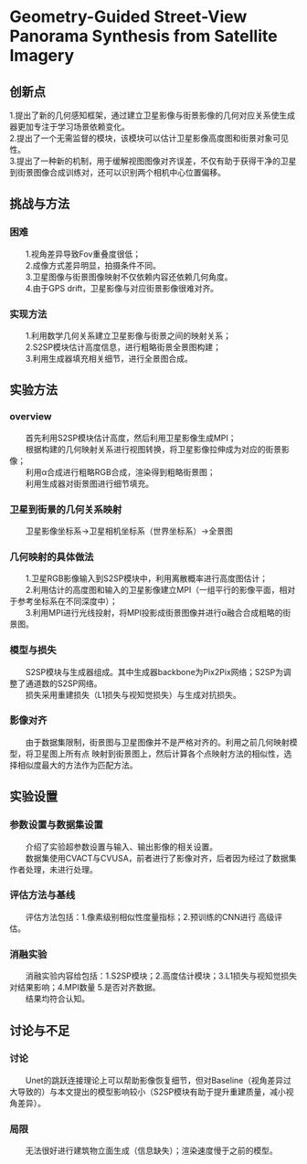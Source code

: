 # Geometry-Guided Street-View Panorama Synthesis from Satellite Imagery

## 创新点

1.提出了新的几何感知框架，通过建立卫星影像与街景影像的几何对应关系使生成器更加专注于学习场景依赖变化。
<br>
2.提出了一个无需监督的模块，该模块可以估计卫星影像高度图和街景对象可见性。
<br>
3.提出了一种新的机制，用于缓解视图图像对齐误差，不仅有助于获得干净的卫星到街景图像合成训练对，还可以识别两个相机中心位置偏移。

## 挑战与方法

### 困难

<p>&emsp;&emsp;1.视角差异导致Fov重叠度很低；<br>
&emsp;&emsp;2.成像方式差异明显，拍摄条件不同。<br>
&emsp;&emsp;3.卫星图像与街景图像映射不仅依赖内容还依赖几何角度。<br>
&emsp;&emsp;4.由于GPS drift，卫星影像与对应街景影像很难对齐。

### 实现方法

<p>&emsp;&emsp;1.利用数学几何关系建立卫星影像与街景之间的映射关系；<br>
&emsp;&emsp;2.S2SP模块估计高度信息，进行粗略街景全景图构建；<br>
&emsp;&emsp;3.利用生成器填充相关细节，进行全景图合成。

## 实验方法

### overview

<p>&emsp;&emsp;首先利用S2SP模块估计高度，然后利用卫星影像生成MPI；
<br>&emsp;&emsp;根据构建的几何映射关系进行视图转换，将卫星影像拉伸成为对应的街景影像；
<br>&emsp;&emsp;利用α合成进行粗略RGB合成，渲染得到粗略街景图；
<br>&emsp;&emsp;利用生成器对街景图进行细节填充。

### 卫星到街景的几何关系映射

<p>&emsp;&emsp;卫星影像坐标系->卫星相机坐标系（世界坐标系）->全景图

### 几何映射的具体做法

<p>&emsp;&emsp;1.卫星RGB影像输入到S2SP模块中，利用离散概率进行高度图估计；
<br>&emsp;&emsp;2.利用估计的高度图和输入的卫星影像建立MPI（一组平行的影像平面，相对于参考坐标系在不同深度中）；
<br>&emsp;&emsp;3.利用MPI进行光线投射，将MPI投影成街景图像并进行α融合合成粗略的街景图。

### 模型与损失

<p>&emsp;&emsp;S2SP模块与生成器组成。其中生成器backbone为Pix2Pix网络；S2SP为调整了通道数的S2SP网络。
<br>&emsp;&emsp;损失采用重建损失（L1损失与视知觉损失）与生成对抗损失。

### 影像对齐

<p>&emsp;&emsp;由于数据集限制，街景图与卫星图像并不是严格对齐的。利用之前几何映射模型，将卫星图上所有点
映射到街景图上，然后计算各个点映射方法的相似性，选择相似度最大的方法作为匹配方法。

## 实验设置

### 参数设置与数据集设置

<p>&emsp;&emsp;介绍了实验超参数设置与输入、输出影像的相关设置。
<br>&emsp;&emsp;数据集使用CVACT与CVUSA，前者进行了影像对齐，后者因为经过了数据集作者处理，未进行处理。

### 评估方法与基线

<p>&emsp;&emsp;评估方法包括：1.像素级别相似性度量指标；2.预训练的CNN进行
高级评估。

### 消融实验

<p>&emsp;&emsp;消融实验内容给包括：1.S2SP模块；2.高度估计模块；3.L1损失与视知觉损失对结果影响；4.MPI数量 5.是否对齐数据。
<br>&emsp;&emsp;结果均符合认知。

## 讨论与不足

### 讨论

<p>&emsp;&emsp;Unet的跳跃连接理论上可以帮助影像恢复细节，但对Baseline（视角差异过大导致的）与本文提出的模型影响较小（S2SP模块有助于提升重建质量，减小视角差异）。

### 局限

<p>&emsp;&emsp;无法很好进行建筑物立面生成（信息缺失）；渲染速度慢于之前的模型。










